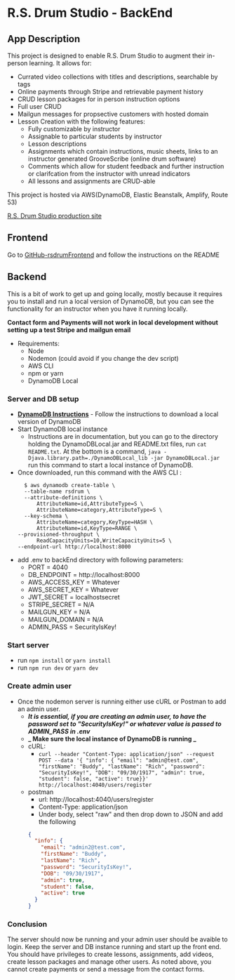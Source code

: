 # R.S. Drum Studio - BackEnd

## App Description

This project is designed to enable R.S. Drum Studio to augment their in-person learning. It allows for:

- Currated video collections with titles and descriptions, searchable by tags
- Online payments through Stripe and retrievable payment history
- CRUD lesson packages for in person instruction options
- Full user CRUD
- Mailgun messages for propsective customers with hosted domain
- Lesson Creation with the following features:
  - Fully customizable by instructor
  - Assignable to particular students by instructor
  - Lesson descriptions
  - Assignments which contain instructions, music sheets, links to an instructor generated GrooveScribe (online drum software)
  - Comments which allow for student feedback and further instruction or clarifcation from the instructor with unread indicators
  - All lessons and assignments are CRUD-able

This project is hosted via AWS(DynamoDB, Elastic Beanstalk, Amplify, Route 53)

[R.S. Drum Studio production site](https://www.rsdrum.com)

## Frontend

Go to [GitHub-rsdrumFrontend](https://github.com/jonnyschult/rsdrumFrontend) and follow the instructions on the README

## Backend

This is a bit of work to get up and going locally, mostly because it requires you to install and run a local version of DynamoDB, but you can see the functionality for an instructor when you have it running locally.

**Contact form and Payments will not work in local development without setting up a test Stripe and mailgun email**

- Requirements:
  - Node
  - Nodemon (could avoid if you change the dev script)
  - AWS CLI
  - npm or yarn
  - DynamoDB Local

### Server and DB setup

- **[DynamoDB Instructions](https://docs.aws.amazon.com/amazondynamodb/latest/developerguide/DynamoDBLocal.html)** - Follow the instructions to download a local version of DynamoDB
- Start DynamoDB local instance
  - Instructions are in documentation, but you can go to the directory holding the DynamoDBLocal.jar and README.txt files, run `cat README.txt`. At the bottom is a command, `java -Djava.library.path=./DynamoDBLocal_lib -jar DynamoDBLocal.jar` run this command to start a local instance of DynamoDB.
- Once downloaded, run this command with the AWS CLI :
  ```console
    $ aws dynamodb create-table \
    --table-name rsdrum \
    --attribute-definitions \
        AttributeName=id,AttributeType=S \
        AttributeName=category,AttributeType=S \
    --key-schema \
        AttributeName=category,KeyType=HASH \
        AttributeName=id,KeyType=RANGE \
  --provisioned-throughput \
        ReadCapacityUnits=10,WriteCapacityUnits=5 \
  --endpoint-url http://localhost:8000
  ```
- add .env to backEnd directory with following parameters:
  - PORT = 4040
  - DB_ENDPOINT = http://localhost:8000
  - AWS_ACCESS_KEY = Whatever
  - AWS_SECRET_KEY = Whatever
  - JWT_SECRET = localhostsecret
  - STRIPE_SECRET = N/A
  - MAILGUN_KEY = N/A
  - MAILGUN_DOMAIN = N/A
  - ADMIN_PASS = SecurityIsKey!

### Start server

- run `npm install` or `yarn install`
- run `npm run dev` or `yarn dev`

### Create admin user

- Once the nodemon server is running either use cURL or Postman to add an admin user.
  - **_It is essential, if you are creating an admin user, to have the password set to "SecurityIsKey!" or whatever value is passed to ADMIN_PASS in .env_**
  - **_ Make sure the local instance of DynamoDB is running _**
  - cURL:
    - `curl --header "Content-Type: application/json" --request POST --data '{ "info": { "email": "admin@test.com", "firstName": "Buddy", "lastName": "Rich", "password": "SecurityIsKey!", "DOB": "09/30/1917", "admin": true, "student": false, "active": true}}' http://localhost:4040/users/register`
  - postman
    - url: http://localhost:4040/users/register
    - Content-Type: application/json
    - Under body, select "raw" and then drop down to JSON and add the following
    ```json
    {
      "info": {
        "email": "admin2@test.com",
        "firstName": "Buddy",
        "lastName": "Rich",
        "password": "SecurityIsKey!",
        "DOB": "09/30/1917",
        "admin": true,
        "student": false,
        "active": true
      }
    }
    ```

### Conclusion

The server should now be running and your admin user should be avaible to login. Keep the server and DB instance running and start up the front end. You should have privileges to create lessons, assignments, add videos, create lesson packages and manage other users. As noted above, you cannot create payments or send a message from the contact forms.
